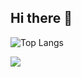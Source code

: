 ## Hi there 👋

![Top Langs](https://github-readme-stats.vercel.app/api/top-langs/?username=ignimi&layout=compact&theme=tokyonight)

![](https://github-readme-activity-graph.cyclic.app/graph?username=ignimi&theme=dracula)
